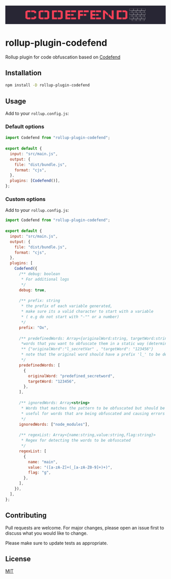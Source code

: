 <p align="center">
 <img src="./public/img/logo.png">
</p>

# rollup-plugin-codefend

Rollup plugin for code obfuscation based on [Codefend](https://www.npmjs.com/package/codefend)

## Installation

```bash
npm install -D rollup-plugin-codefend
```

## Usage

Add to your `rollup.config.js`:

### Default options

```js
import Codefend from "rollup-plugin-codefend";

export default {
  input: "src/main.js",
  output: {
    file: "dist/bundle.js",
    format: "cjs",
  },
  plugins: [Codefend()],
};
```

### Custom options

Add to your `rollup.config.js`:

```js
import Codefend from "rollup-plugin-codefend";

export default {
  input: "src/main.js",
  output: {
    file: "dist/bundle.js",
    format: "cjs",
  },
  plugins: [
    Codefend({
      /** debug: boolean
       * For additional logs
       */
      debug: true,

      /** prefix: string
       * the prefix of each variable generated,
       * make sure its a valid character to start with a variable
       * ( e.g do not start with "-"" or a number)
       */
      prefix: "Ox",

      /** predefinedWords: Array<{originalWord:string, targetWord:string}>
       *words that you want to obfuscate them in a static way (determined output)
       ** {"originalWord":"l_secretVar" , "targetWord": "123456"}
       * note that the original word should have a prefix 'l_' to be detected and replaced
       */
      predefinedWords: [
        {
          originalWord: "predefined_secretword",
          targetWord: "123456",
        },
      ],

      /** ignoredWords: Array<string>
       * Words that matches the pattern to be obfuscated but should be kept as is.
       * useful for words that are being obfuscated and causing errors in build
       */
      ignoredWords: ["node_modules"],

      /** regexList: Array<{name:string,value:string,flag:string}>
       * Regex for detecting the words to be obfuscated
       */
      regexList: [
        {
          name: "main",
          value: "([a-zA-Z]+(_[a-zA-Z0-9]+)+)",
          flag: "g",
        },
      ],
    }),
  ],
};
```

## Contributing

Pull requests are welcome. For major changes, please open an issue first to discuss what you would like to change.

Please make sure to update tests as appropriate.

## License

[MIT](./LICENSE.md)
